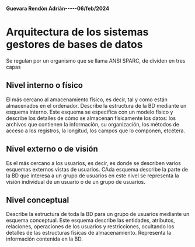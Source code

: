 **Guevara Rendón Adrián-----06/feb/2024**

# Arquitectura de los sistemas gestores de bases de datos

Se regulan por un organismo que se llama ANSI SPARC, de dividen en tres capas

## Nivel interno o físico

El más cercano al amacenamiento físico, es decir, tal y como están almacenados en el ordenador. Describe la estructura de la BD mediante un esquema interno. Este esquema se especifica con un modelo físico y describe los detalles de cómo se almacenan físicamente los datos: los archivos que contienen la información, su organización, los métodos de acceso a los registros, la longitud, los campos que lo componen, etcétera.

## Nivel externo o de visión

Es el más cercano a los usuarios, es decir, es donde se describen varios esquemas externos vistas de usuarios. CAda esquema describe la parte de la BD que interesa a un grupo de usuarios en este nivel se representa la visión individual de un usuario o de un grupo de usuarios.

## Nivel conceptual

Describe la estructura de toda la BD para un grupo de usuarios mediante un esquema conceptual. Este esquema describe las entidades, atributos, relaciones, operaciones de los usuarios y restricciones, ocultando los detalles de las estructuras físicas de almacenamiento. Representa la información contenida en la BD.
